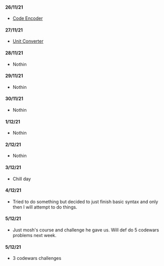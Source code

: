 #### 26/11/21
- [Code Encoder]()

#### 27/11/21
- [Unit Converter]()

#### 28/11/21
- Nothin

#### 29/11/21
- Nothin

#### 30/11/21
- Nothin

#### 1/12/21
- Nothin

#### 2/12/21
- Nothin

#### 3/12/21
- Chill day

#### 4/12/21
- Tried to do something but decided to just finish basic syntax and only then I will attempt to do things.

#### 5/12/21
- Just mosh's course and challenge he gave us. Will def do 5 codewars problems next week.

#### 5/12/21
- 3 codewars challenges



